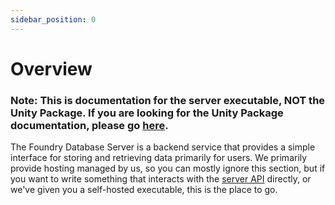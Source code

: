 ```yaml
---
sidebar_position: 0
---
```


# Overview

### Note: This is documentation for the server executable, NOT the Unity Package. If you are looking for the Unity Package documentation, please go [here](docs\foundry\unity-packages\foundry-core\overview.md).

The Foundry Database Server is a backend service that provides a simple interface for storing and retrieving data primarily for users. We primarily provide hosting managed by us, so you can mostly ignore this section, but if you want to write something that interacts with the [server API](api.md) directly, or we've given you a self-hosted executable, this is the place to go.